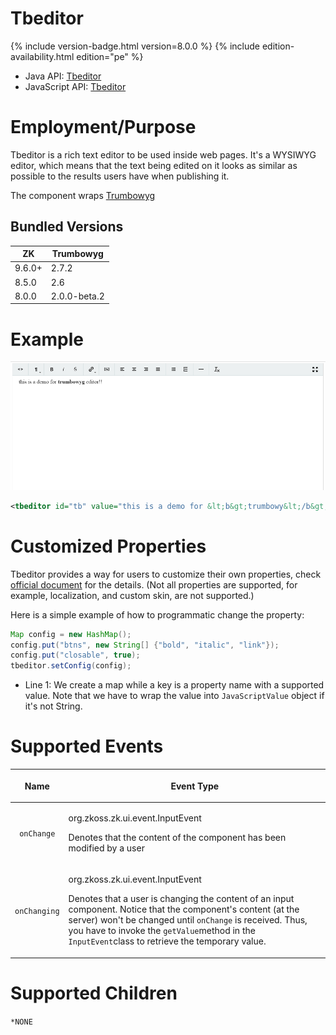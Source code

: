 

# Tbeditor

{% include version-badge.html version=8.0.0 %} {% include edition-availability.html edition="pe" %}

- Java API:
  [Tbeditor](https://www.zkoss.org/javadoc/latest/zk/org/zkoss/zkmax/zul/Tbeditor.html)
- JavaScript API:
  [Tbeditor](https://www.zkoss.org/javadoc/latest/jsdoc/zkmax/inp/Tbeditor.html)

# Employment/Purpose

Tbeditor is a rich text editor to be used inside web pages. It's a
WYSIWYG editor, which means that the text being edited on it looks as
similar as possible to the results users have when publishing it.

The component wraps [Trumbowyg](http://alex-d.github.io/Trumbowyg/)

## Bundled Versions

| ZK     | Trumbowyg    |
|--------|--------------|
| 9.6.0+ | 2.7.2        |
| 8.5.0  | 2.6          |
| 8.0.0  | 2.0.0-beta.2 |

# Example

![](/zk_component_ref/images/Zkcompref_tbeditor.png )

```xml
<tbeditor id="tb" value="this is a demo for &lt;b&gt;trumbowy&lt;/b&gt; editor!!" />
```

# Customized Properties

Tbeditor provides a way for users to customize their own properties,
check [official document](http://alex-d.github.io/Trumbowyg/documentation.html) for the
details. (Not all properties are supported, for example, localization,
and custom skin, are not supported.)

Here is a simple example of how to programmatic change the property:

```java
Map config = new HashMap();
config.put("btns", new String[] {"bold", "italic", "link"});
config.put("closable", true);
tbeditor.setConfig(config);
```

- Line 1: We create a map while a key is a property name with a
  supported value. Note that we have to wrap the value into
  `JavaScriptValue` object if it's not String.

# Supported Events

<table>
<thead>
<tr class="header">
<th><center>
<p>Name</p>
</center></th>
<th><center>
<p>Event Type</p>
</center></th>
</tr>
</thead>
<tbody>
<tr class="odd">
<td><center>
<p><code>onChange</code></p>
</center></td>
<td><p><javadoc>org.zkoss.zk.ui.event.InputEvent</javadoc></p>
<p>Denotes that the content of the component has been modified by a
user</p></td>
</tr>
<tr class="even">
<td><center>
<p><code>onChanging</code></p>
</center></td>
<td><p><javadoc>org.zkoss.zk.ui.event.InputEvent</javadoc></p>
<p>Denotes that a user is changing the content of an input component.
Notice that the component's content (at the server) won't be changed
until <code>onChange</code> is received. Thus, you have to invoke the
<code>getValue</code>method in the <code>InputEvent</code>class to
retrieve the temporary value.</p></td>
</tr>
</tbody>
</table>

# Supported Children

`*NONE`


